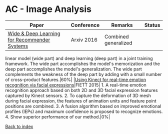 # AC - Image Analysis
|Paper|Conference|Remarks|Status
|--|--|--|--|
|[Wide & Deep Learning for Recommender Systems](https://arxiv.org/pdf/1606.07792.pdf)|Arxiv 2016|Combined generalized 
linear model (wide part) and deep learning (deep part) in a joint training framework. The wide part accomplishes the model's 
memorization and the deep part accomplishes the model's generalization. The wide part complements the weakness of the deep
part by adding with a small number of cross-product features.|60%|
|[Using Kinect for real-time emotion recognition via facial expressions](http://www.jzus.zju.edu.cn/opentxt.php?doi=10.1631/FITEE.1400209)|FIETT 2015| 1. A real-time emotion recognition approach based on both 2D and 3D facial expression features captured by Kinect sensors. 2. To capture the deformation of 3D mesh during facial expression, the features of animation units and feature point positions are combined. 3. A fusion algorithm based on improved emotional profiles (IEPs) and maximum confidence is proposed to recognize emotions. 4. Show superior performance of our method.|0%|

[Back to index](../README.md)
<!--stackedit_data:
eyJoaXN0b3J5IjpbLTEzNzE3OTU4MzIsMjIwNjI2MDIxLC03MD
M3MjQ5MjddfQ==
-->